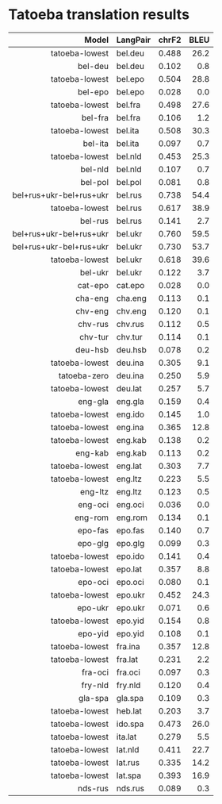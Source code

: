 # Tatoeba translation results

| Model            | LangPair   | chrF2      | BLEU     |
|-----------------:|------------|-----------:|---------:|
| tatoeba-lowest | bel.deu | 0.488 | 26.2 |
| bel-deu | bel.deu | 0.102 | 0.8 |
| tatoeba-lowest | bel.epo | 0.504 | 28.8 |
| bel-epo | bel.epo | 0.028 | 0.0 |
| tatoeba-lowest | bel.fra | 0.498 | 27.6 |
| bel-fra | bel.fra | 0.106 | 1.2 |
| tatoeba-lowest | bel.ita | 0.508 | 30.3 |
| bel-ita | bel.ita | 0.097 | 0.7 |
| tatoeba-lowest | bel.nld | 0.453 | 25.3 |
| bel-nld | bel.nld | 0.107 | 0.7 |
| bel-pol | bel.pol | 0.081 | 0.8 |
| bel+rus+ukr-bel+rus+ukr | bel.rus | 0.738 | 54.4 |
| tatoeba-lowest | bel.rus | 0.617 | 38.9 |
| bel-rus | bel.rus | 0.141 | 2.7 |
| bel+rus+ukr-bel+rus+ukr | bel.ukr | 0.760 | 59.5 |
| bel+rus+ukr-bel+rus+ukr | bel.ukr | 0.730 | 53.7 |
| tatoeba-lowest | bel.ukr | 0.618 | 39.6 |
| bel-ukr | bel.ukr | 0.122 | 3.7 |
| cat-epo | cat.epo | 0.028 | 0.0 |
| cha-eng | cha.eng | 0.113 | 0.1 |
| chv-eng | chv.eng | 0.120 | 0.1 |
| chv-rus | chv.rus | 0.112 | 0.5 |
| chv-tur | chv.tur | 0.114 | 0.1 |
| deu-hsb | deu.hsb | 0.078 | 0.2 |
| tatoeba-lowest | deu.ina | 0.305 | 9.1 |
| tatoeba-zero | deu.ina | 0.250 | 5.9 |
| tatoeba-lowest | deu.lat | 0.257 | 5.7 |
| eng-gla | eng.gla | 0.159 | 0.4 |
| tatoeba-lowest | eng.ido | 0.145 | 1.0 |
| tatoeba-lowest | eng.ina | 0.365 | 12.8 |
| tatoeba-lowest | eng.kab | 0.138 | 0.2 |
| eng-kab | eng.kab | 0.113 | 0.2 |
| tatoeba-lowest | eng.lat | 0.303 | 7.7 |
| tatoeba-lowest | eng.ltz | 0.223 | 5.5 |
| eng-ltz | eng.ltz | 0.123 | 0.5 |
| eng-oci | eng.oci | 0.036 | 0.0 |
| eng-rom | eng.rom | 0.134 | 0.1 |
| epo-fas | epo.fas | 0.140 | 0.7 |
| epo-glg | epo.glg | 0.099 | 0.3 |
| tatoeba-lowest | epo.ido | 0.141 | 0.4 |
| tatoeba-lowest | epo.lat | 0.357 | 8.8 |
| epo-oci | epo.oci | 0.080 | 0.1 |
| tatoeba-lowest | epo.ukr | 0.452 | 24.3 |
| epo-ukr | epo.ukr | 0.071 | 0.6 |
| tatoeba-lowest | epo.yid | 0.154 | 0.8 |
| epo-yid | epo.yid | 0.108 | 0.1 |
| tatoeba-lowest | fra.ina | 0.357 | 12.8 |
| tatoeba-lowest | fra.lat | 0.231 | 2.2 |
| fra-oci | fra.oci | 0.097 | 0.3 |
| fry-nld | fry.nld | 0.120 | 0.4 |
| gla-spa | gla.spa | 0.109 | 0.3 |
| tatoeba-lowest | heb.lat | 0.203 | 3.7 |
| tatoeba-lowest | ido.spa | 0.473 | 26.0 |
| tatoeba-lowest | ita.lat | 0.279 | 5.5 |
| tatoeba-lowest | lat.nld | 0.411 | 22.7 |
| tatoeba-lowest | lat.rus | 0.335 | 14.2 |
| tatoeba-lowest | lat.spa | 0.393 | 16.9 |
| nds-rus | nds.rus | 0.089 | 0.3 |
